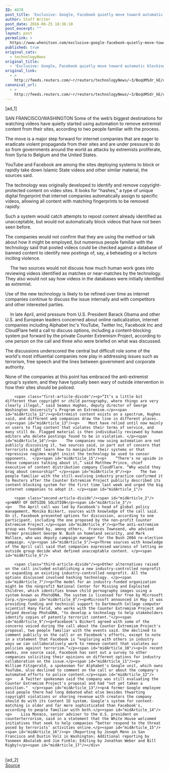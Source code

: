 ```yaml
---
ID: 4878
post_title: 'Exclusive: Google, Facebook quietly move toward automatic blocking of extremist videos'
author: Staff Writer
post_date: 2016-06-25 18:36:10
post_excerpt: ""
layout: post
permalink: >
  https://www.whenitson.com/exclusive-google-facebook-quietly-move-toward-automatic-blocking-of-extremist-videos/
published: true
original_cats:
  - technologyNews
original_title:
  - 'Exclusive: Google, Facebook quietly move toward automatic blocking of extremist videos'
original_link:
  - >
    http://feeds.reuters.com/~r/reuters/technologyNews/~3/BoqUMSdr_kE/us-internet-extremism-video-exclusive-idUSKCN0ZB00M
canonical_url:
  - >
    http://feeds.reuters.com/~r/reuters/technologyNews/~3/BoqUMSdr_kE/us-internet-extremism-video-exclusive-idUSKCN0ZB00M
---
```

 [ad_1]
<br><div id="articleText">
<span id="midArticle_start"/>

<span id="midArticle_0"/><span class="focusParagraph" readability="5"><p><span class="articleLocation">SAN FRANCISCO/WASHINGTON</span> Some of the web’s biggest destinations for watching videos have quietly started using automation to remove extremist content from their sites, according to two people familiar with the process.</p></span><span id="midArticle_1"/><p>The move is a major step forward for internet companies that are eager to eradicate violent propaganda from their sites and are under pressure to do so from governments around the world as attacks by extremists proliferate, from Syria to Belgium and the United States. </p><span id="midArticle_2"/><p>YouTube and Facebook are among the sites deploying systems to block or rapidly take down Islamic State videos and other similar material, the sources said.</p><span id="midArticle_3"/><p>The technology was originally developed to identify and remove copyright-protected content on video sites. It looks for "hashes," a type of unique digital fingerprint that internet companies automatically assign to specific videos, allowing all content with matching fingerprints to be removed rapidly. </p><span id="midArticle_4"/><p>Such a system would catch attempts to repost content already identified as unacceptable, but would not automatically block videos that have not been seen before.   </p><span id="midArticle_5"/><p>The companies would not confirm that they are using the method or talk about how it might be employed, but numerous people familiar with the technology said that posted videos could be checked against a database of banned content to identify new postings of, say, a beheading or a lecture inciting violence. </p><span id="midArticle_6"/><p>    The two sources would not discuss how much human work goes into reviewing videos identified as matches or near-matches by the technology. They also would not say how videos in the databases were initially identified as extremist.</p><span id="midArticle_7"/><p>Use of the new technology is likely to be refined over time as internet companies continue to discuss the issue internally and with competitors and other interested parties. </p><span id="midArticle_8"/><p>    In late April, amid pressure from U.S. President Barack Obama and other U.S. and European leaders concerned about online radicalization, internet companies including Alphabet Inc's YouTube, Twitter Inc, Facebook Inc and CloudFlare held a call to discuss options, including a content-blocking system put forward by the private Counter Extremism Project, according to one person on the call and three who were briefed on what was discussed.  </p><span id="midArticle_9"/><p>The discussions underscored the central but difficult role some of the world's most influential companies now play in addressing issues such as terrorism, free speech and the lines between government and corporate authority.</p><span id="midArticle_10"/><p>None of the companies at this point has embraced the anti-extremist group's system, and they have typically been wary of outside intervention in how their sites should be policed.</p><span id="midArticle_11"/>
        
        <span class="first-article-divide"/><p>“It’s a little bit different than copyright or child pornography, where things are very clearly illegal,” said Seamus Hughes, deputy director of George Washington University’s Program on Extremism.</p><span id="midArticle_12"/><p>Extremist content exists on a spectrum, Hughes said, and different web companies draw the line in different places.</p><span id="midArticle_13"/><p>    Most have relied until now mainly on users to flag content that violates their terms of service, and many still do. Flagged material is then individually reviewed by human editors who delete postings found to be in violation. </p><span id="midArticle_14"/><p>    The companies now using automation are not publicly discussing it, two sources said, in part out of concern that terrorists might learn how to manipulate their systems or that repressive regimes might insist the technology be used to censor opponents.  </p><span id="midArticle_15"/><p>    “There's no upside in these companies talking about it,” said Matthew Prince, chief executive of content distribution company CloudFlare. “Why would they brag about censorship?” </p><span id="midArticle_0"/><p>    The two people familiar with the still-evolving industry practice confirmed it to Reuters after the Counter Extremism Project publicly described its content-blocking system for the first time last week and urged the big internet companies to adopt it. </p><span id="midArticle_1"/>
        
        <span class="second-article-divide"/><span id="midArticle_2"/><p>WARY OF OUTSIDE SOLUTION</p><span id="midArticle_3"/><p>   The April call was led by Facebook's head of global policy management, Monika Bickert, sources with knowledge of the call said. On it, Facebook presented options for discussion, according to one participant, including the one proposed by the non-profit Counter Extremism Project.</p><span id="midArticle_4"/><p>The anti-extremism group was founded by, among others,  Frances Townsend, who advised former president George W. Bush on homeland security, and Mark Wallace, who was deputy campaign manager for the Bush 2004 re-election campaign. </p><span id="midArticle_5"/><p>Three sources with knowledge of the April call said that companies expressed wariness of letting an outside group decide what defined unacceptable content. </p><span id="midArticle_6"/>
        
        <span class="third-article-divide"/><p>Other alternatives raised on the call included establishing a new industry-controlled nonprofit or expanding an existing industry-controlled nonprofit. All the options discussed involved hashing technology. </p><span id="midArticle_7"/><p>The model for an industry-funded organization might be the nonprofit National Center for Missing and Exploited Children, which identifies known child pornography images using a system known as PhotoDNA. The system is licensed for free by Microsoft Corp.</p><span id="midArticle_8"/><p>Microsoft announced in May it was providing funding and technical support to Dartmouth College computer scientist Hany Farid, who works with the Counter Extremism Project and helped develop PhotoDNA, "to develop a technology to help stakeholders identify copies of patently terrorist content."</p><span id="midArticle_9"/><p>Facebook’s Bickert agreed with some of the concerns voiced during the call about the Counter Extremism Project's proposal, two people familiar with the events said. She declined to comment publicly on the call or on Facebook's efforts, except to note in a statement that Facebook is “exploring with others in industry ways we can collaboratively work to remove content that violates our policies against terrorism.”</p><span id="midArticle_10"/><p>In recent weeks, one source said, Facebook has sent out a survey to other companies soliciting their opinions on different options for industry collaboration on the issue.</p><span id="midArticle_11"/><p>    William Fitzgerald, a spokesman for Alphabet's Google unit, which owns YouTube, also declined to comment on the call or about the company's automated efforts to police content.</p><span id="midArticle_12"/><p>    A Twitter spokesman said the company was still evaluating the Counter Extremism Project's proposal and had "not yet taken a position."  </p><span id="midArticle_13"/><p>A former Google employee said people there had long debated what else besides thwarting copyright violations or sharing revenue with creators the company should do with its Content ID system. Google's system for content-matching is older and far more sophisticated than Facebook's, according to people familiar with both.</p><span id="midArticle_14"/><p>    Lisa Monaco, senior adviser to the U.S. president on counterterrorism, said in a statement that the White House welcomed initiatives that seek to help companies “better respond to the threat posed by terrorists’ activities online.</p><span id="midArticle_15"/><span id="midArticle_16"/><p> (Reporting by Joseph Menn in San Francisco and Dustin Volz in Washington; Additional reporting by Yasmeen Abutaleb and Jim Finkle; Editing by Jonathan Weber and Bill Rigby)</p><span id="midArticle_17"/></div>
<br>[ad_2]
<br><a href="http://feeds.reuters.com/~r/reuters/technologyNews/~3/BoqUMSdr_kE/us-internet-extremism-video-exclusive-idUSKCN0ZB00M">Source </a>